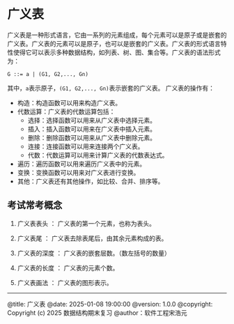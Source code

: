 # 广义表

广义表是一种形式语言，它由一系列的元素组成，每个元素可以是原子或是嵌套的广义表。广义表的元素可以是原子，也可以是嵌套的广义表。广义表的形式语言特性使得它可以表示多种数据结构，如列表、树、图、集合等。广义表的语法形式为：

```
G ::= a | (G1, G2,..., Gn)
```

其中，`a`表示原子，`(G1, G2,..., Gn)`表示嵌套的广义表。
广义表的操作有：

- 构造：构造函数可以用来构造广义表。
- 代数运算：广义表的代数运算包括：
  - 选择：选择函数可以用来从广义表中选择元素。
  - 插入：插入函数可以用来在广义表中插入元素。
  - 删除：删除函数可以用来从广义表中删除元素。
  - 连接：连接函数可以用来连接两个广义表。
  - 代数：代数运算可以用来计算广义表的代数表达式。
- 遍历：遍历函数可以用来遍历广义表中的元素。
- 变换：变换函数可以用来对广义表进行变换。
- 其他：广义表还有其他操作，如比较、合并、排序等。

## 考试常考概念

1. 广义表表头 ： 广义表的第一个元素，也称为表头。
   
2. 广义表尾 ： 广义表去除表尾后，由其余元素构成的表。

3. 广义表的深度 ： 广义表的嵌套层数。（数左括号的数量）

4. 广义表的长度 ： 广义表的元素个数。

5. 广义表画法 ： 广义表的图形表示。

---
@title: 广义表
@date: 2025-01-08 19:00:00
@version: 1.0.0
@copyright: Copyright (c) 2025 数据结构期末复习
@author：软件工程宋浩元